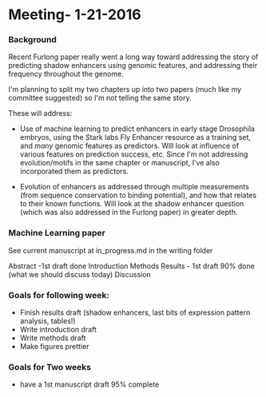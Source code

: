# Meeting- 1-21-2016 #

### Background ###

Recent Furlong paper really went a long way toward addressing the story of predicting shadow enhancers using genomic features, and addressing their frequency throughout the genome.

I'm planning to split my two chapters up into two papers (much like my committee suggested) so I'm not telling the same story.

These will address:
* Use of machine learning to predict enhancers in early stage   Drosophila embryos, using the Stark labs Fly Enhancer resource as a training set, and *many* genomic features as predictors. Will look at influence of various features on prediction success, etc. Since I'm not addressing evolution/motifs in the same chapter or manuscript, I've also incorporated them as predictors.


* Evolution of enhancers as addressed through multiple measurements (from sequence conservation to binding potential), and how that relates to their known functions. Will look at the shadow enhancer question (which was also addressed in the Furlong paper) in greater depth.

### Machine Learning paper ###

See current manuscript at in_progress.md in the writing folder

Abstract -1st draft done
Introduction
Methods
Results - 1st draft 90% done (what we should discuss today)
Discussion
 

### Goals for following week: ###

* Finish results draft (shadow enhancers, last bits of expression pattern analysis, tables!)
* Write introduction draft
* Write methods draft
* Make figures prettier

### Goals for Two weeks ###

* have a 1st manuscript draft 95% complete


